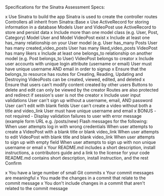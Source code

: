 Specifications for the Sinatra Assessment
Specs:

x Use Sinatra to build the app
    Sinatra is used to create the controller routes
    Controllers all inherit from Sinatra::Base
x Use ActiveRecord for storing information in a database
    Models User and VideoPost use ActiveRecord to store and persist data
x Include more than one model class (e.g. User, Post, Category)
    Model User and Model VideoPost exist
x Include at least one has_many relationship on your User model (e.g. User has_many Posts
    User has many created_video_posts
    User has many liked_video_posts
    VideoPost has many likers
x Include at least one belongs_to relationship on another model (e.g. Post belongs_to User)
    VideoPost belongs to creator
x Include user accounts with unique login attribute (username or email)
    User must have unique username AND email in order to signup
x Ensure that the belongs_to resource has routes for Creating, Reading, Updating and Destroying
    VideoPosts can be created, viewed, edited, and deleted
x Ensure that users can't modify content created by other users
    Buttons to delete and edit can only be viewed by the creator
    Routes are also protected and redirect if session's user is not the creator
x Include user input validations
    User can't sign up without a username, email, AND password
    User can't edit with blank fields
    User can't create a video without both a title and video_link
    User must have unique username and email
x BONUS - not required - Display validation failures to user with error message (example form URL e.g. /posts/new)
    Flash messages for the following:
      When user attempts log in with wrong credentials
      When user attempts to create a VideoPost with a blank title or blank video_link
      When user attempts to edit VideoPost with blank title and blank video_link
      When user attempts to sign up with empty field
      When user attempts to sign up with non unique username or email
x Your README.md includes a short description, install instructions, a contributors guide and a link to the license for your code
    README.md contains short description, install instruction, and the rest
Confirm

x You have a large number of small Git commits
x Your commit messages are meaningful
x You made the changes in a commit that relate to the commit message
x You don't include changes in a commit that aren't related to the commit message